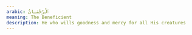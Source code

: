 ```yaml
---
arabic: ٱلْرَّحْمَـانُ
meaning: The Beneficient
description: He who wills goodness and mercy for all His creatures
---
```


